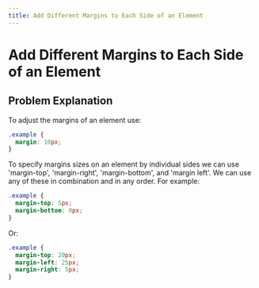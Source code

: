 ```yaml
---
title: Add Different Margins to Each Side of an Element
---
```

# Add Different Margins to Each Side of an Element

## Problem Explanation
To adjust the margins of an element use:

```css
.example {
  margin: 10px;
}
```

To specify margins sizes on an element by individual sides we can use 'margin-top', 'margin-right', 'margin-bottom', and 'margin left'. We can use any of these in combination and in any order. For example:

```css
.example {
  margin-top: 5px;
  margin-bottom: 0px;
}
```

Or:

```css
.example {
  margin-top: 20px;
  margin-left: 25px;
  margin-right: 5px;
}
```
